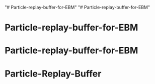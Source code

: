 "# Particle-replay-buffer-for-EBM" 
"# Particle-replay-buffer-for-EBM" 
# Particle-replay-buffer-for-EBM
# Particle-replay-buffer-for-EBM
# Particle-Replay-Buffer
